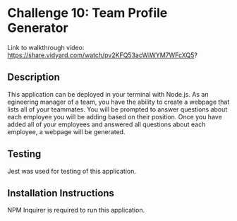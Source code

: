 # Challenge 10: Team Profile Generator

Link to walkthrough video: https://share.vidyard.com/watch/pv2KFQ53acWiWYM7WFcXQ5?

## Description 
This application can be deployed in your terminal with Node.js. As an egineering manager of a team, you have the ability to create a webpage that lists all of your teammates. You will be prompted to answer questions about each employee you will be adding based on their position. Once you have added all of your employees and answered all questions about each employee, a webpage will be generated. 

## Testing
Jest was used for testing of this application.

## Installation Instructions 
NPM Inquirer is required to run this application. 
